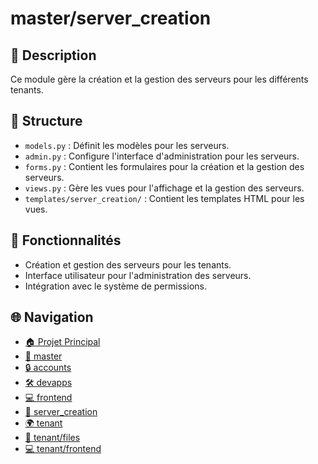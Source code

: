 # master/server_creation

## 📝 Description

Ce module gère la création et la gestion des serveurs pour les différents tenants.

## 📁 Structure

- `models.py` : Définit les modèles pour les serveurs.
- `admin.py` : Configure l'interface d'administration pour les serveurs.
- `forms.py` : Contient les formulaires pour la création et la gestion des serveurs.
- `views.py` : Gère les vues pour l'affichage et la gestion des serveurs.
- `templates/server_creation/` : Contient les templates HTML pour les vues.

## 🔐 Fonctionnalités

- Création et gestion des serveurs pour les tenants.
- Interface utilisateur pour l'administration des serveurs.
- Intégration avec le système de permissions.


## 🌐 Navigation

- [🏠 Projet Principal](../../#readme)
- [📁 master](../../master#readme)
- [🔒 accounts](../../master/accounts#readme)
- [🛠️ devapps](../../master/devapps#readme)
- [💻 frontend](../../master/frontend#readme)
- [🚀 server_creation](../../master/server_creation#readme)
- [🌍 tenant](../../tenant#readme)
- [📁 tenant/files](../../tenant/files#readme)
- [💻 tenant/frontend](../../tenant/frontend#readme)
